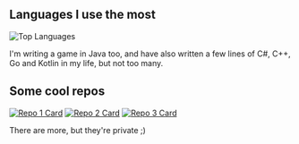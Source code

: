 ## Languages I use the most
![Top Languages](https://github-readme-stats.vercel.app/api/top-langs/?username=bartek1009x&theme=synthwave)

I'm writing a game in Java too, and have also written a few lines of C#, C++, Go and Kotlin in my life, but not too many. 

## Some cool repos
[![Repo 1 Card](https://github-readme-stats.vercel.app/api/pin/?username=bartek1009x&repo=simpleenum&theme=synthwave)](https://github.com/bartek1009x/simpleenum)
[![Repo 2 Card](https://github-readme-stats.vercel.app/api/pin/?username=bartek1009x&repo=serverinventory&theme=synthwave)](https://github.com/bartek1009x/serverinventory)
[![Repo 3 Card](https://github-readme-stats.vercel.app/api/pin/?username=bartek1009x&repo=RegLang-Specification&theme=synthwave)](https://github.com/bartek1009x/RegLang-Specification)

There are more, but they're private ;)
